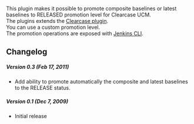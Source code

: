 
This plugin makes it possible to promote composite baselines or latest
baselines to RELEASED promotion level for Clearcase UCM.  
The plugins extends the [Clearcase
plugin](https://wiki.jenkins.io/display/JENKINS/ClearCase+Plugin).  
You can use a custom promotion level.  
The promotion operations are exposed with [Jenkins
CLI](https://wiki.jenkins.io/display/JENKINS/Jenkins+CLI).

## Changelog

##### Version 0.3 (Feb 17, 2011)

-   Add ability to promote automatically the composite and latest
    baselines to the RELEASE status.

##### Version 0.1 (Dec 7, 2009)

-   Initial release
